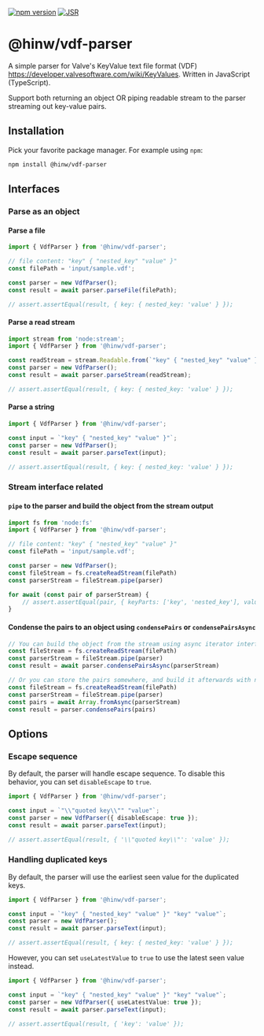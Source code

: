 [![npm version](https://img.shields.io/npm/v/%40hinw%2Fvdf-parser)](https://www.npmjs.com/package/@hinw/vdf-parser) [![JSR](https://jsr.io/badges/@hinw/vdf-parser)](https://jsr.io/@hinw/vdf-parser)

# @hinw/vdf-parser

A simple parser for Valve's KeyValue text file format (VDF) https://developer.valvesoftware.com/wiki/KeyValues. Written in JavaScript (TypeScript).

Support both returning an object OR piping readable stream to the parser streaming out key-value pairs.

## Installation

Pick your favorite package manager. For example using `npm`:

```bash
npm install @hinw/vdf-parser
```

## Interfaces

### Parse as an object

#### Parse a file

```ts
import { VdfParser } from '@hinw/vdf-parser';

// file content: "key" { "nested_key" "value" }"
const filePath = 'input/sample.vdf';

const parser = new VdfParser();
const result = await parser.parseFile(filePath);

// assert.assertEqual(result, { key: { nested_key: 'value' } });
```

#### Parse a read stream

```ts
import stream from 'node:stream';
import { VdfParser } from '@hinw/vdf-parser';

const readStream = stream.Readable.from(`"key" { "nested_key" "value" }"`);
const parser = new VdfParser();
const result = await parser.parseStream(readStream);

// assert.assertEqual(result, { key: { nested_key: 'value' } });
```

#### Parse a string

```ts
import { VdfParser } from '@hinw/vdf-parser';

const input = `"key" { "nested_key" "value" }"`;
const parser = new VdfParser();
const result = await parser.parseText(input);

// assert.assertEqual(result, { key: { nested_key: 'value' } });
```

### Stream interface related

#### `pipe` to the parser and build the object from the stream output

```ts
import fs from 'node:fs'
import { VdfParser } from '@hinw/vdf-parser';

// file content: "key" { "nested_key" "value" }"
const filePath = 'input/sample.vdf';

const parser = new VdfParser();
const fileStream = fs.createReadStream(filePath)
const parserStream = fileStream.pipe(parser)

for await (const pair of parserStream) {
    // assert.assertEqual(pair, { keyParts: ['key', 'nested_key'], value: 'value' });
}
```

#### Condense the pairs to an object using `condensePairs` or `condensePairsAsync`

```ts
// You can build the object from the stream using async iterator interface:
const fileStream = fs.createReadStream(filePath)
const parserStream = fileStream.pipe(parser)
const result = await parser.condensePairsAsync(parserStream)

// Or you can store the pairs somewhere, and build it afterwards with normal iterator interface:
const fileStream = fs.createReadStream(filePath)
const parserStream = fileStream.pipe(parser)
const pairs = await Array.fromAsync(parserStream)
const result = parser.condensePairs(pairs)

```

## Options

### Escape sequence

By default, the parser will handle escape sequence. To disable this behavior, you can set `disableEscape` to `true`.

```ts
import { VdfParser } from '@hinw/vdf-parser';

const input = `"\\"quoted key\\"" "value"`;
const parser = new VdfParser({ disableEscape: true });
const result = await parser.parseText(input);

// assert.assertEqual(result, { '\\"quoted key\\"': 'value' });
```

### Handling duplicated keys

By default, the parser will use the earliest seen value for the duplicated keys.

```ts
import { VdfParser } from '@hinw/vdf-parser';

const input = `"key" { "nested_key" "value" }" "key" "value"`;
const parser = new VdfParser();
const result = await parser.parseText(input);

// assert.assertEqual(result, { key: { nested_key: 'value' } });
```

However, you can set `useLatestValue` to `true` to use the latest seen value instead.

```ts
import { VdfParser } from '@hinw/vdf-parser';

const input = `"key" { "nested_key" "value" }" "key" "value"`;
const parser = new VdfParser({ useLatestValue: true });
const result = await parser.parseText(input);

// assert.assertEqual(result, { 'key': 'value' });
```
